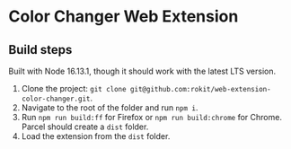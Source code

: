 # Color Changer Web Extension

## Build steps

Built with Node 16.13.1, though it should work with the latest LTS version.

1. Clone the project: `git clone git@github.com:rokit/web-extension-color-changer.git`.
1. Navigate to the root of the folder and run `npm i`.
1. Run `npm run build:ff` for Firefox or `npm run build:chrome` for Chrome. Parcel should create a `dist` folder.
1. Load the extension from the `dist` folder.
